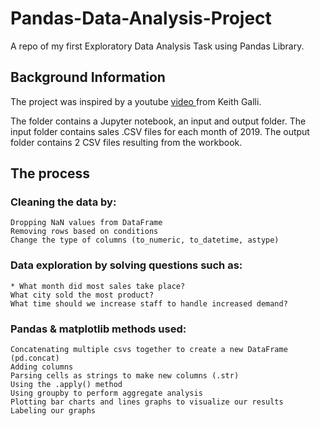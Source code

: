# Pandas-Data-Analysis-Project
A repo of my first Exploratory Data Analysis Task using Pandas Library.

## Background Information 
The project was inspired by a youtube <a href="https://youtu.be/eMOA1pPVUc4" target="_blank"> video </a> from Keith Galli.

The folder contains a Jupyter notebook, an input and output folder.
The input folder contains sales .CSV files for each month of 2019.
The output folder contains 2 CSV files resulting from the workbook.

## The process

### Cleaning the data by:

    Dropping NaN values from DataFrame
    Removing rows based on conditions
    Change the type of columns (to_numeric, to_datetime, astype)

### Data exploration by solving questions such as:
    * What month did most sales take place?
    What city sold the most product?
    What time should we increase staff to handle increased demand?

### Pandas & matplotlib methods used:
    Concatenating multiple csvs together to create a new DataFrame (pd.concat)
    Adding columns
    Parsing cells as strings to make new columns (.str)
    Using the .apply() method
    Using groupby to perform aggregate analysis
    Plotting bar charts and lines graphs to visualize our results
    Labeling our graphs


